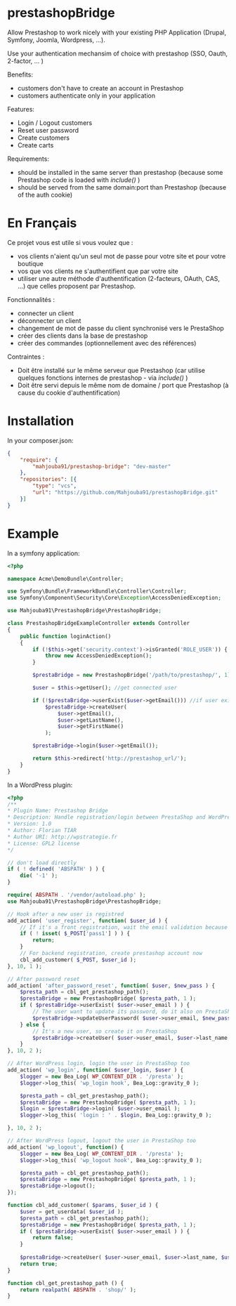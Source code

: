 prestashopBridge
================

Allow Prestashop to work nicely with your existing PHP Application (Drupal, Symfony, Joomla, Wordpress, ...).

Use your authentication mechansim of choice with prestashop (SSO, Oauth, 2-factor, ... )

Benefits:

 - customers don't have to create an account in Prestashop
 - customers authenticate only in your application


Features:

 - Login / Logout customers
 - Reset user password
 - Create customers
 - Create carts


Requirements:

 - should be installed in the same server than prestashop (because some  Prestashop code is loaded with _include()_  )
 - should be served from the same domain:port than Prestashop (because of the auth cookie)



En Français
=====

Ce projet vous est utile si vous voulez que :

- vos clients n'aient qu'un seul mot de passe pour votre site et pour votre boutique
- vos que vos clients ne s'authentifient que par votre site
- utiliser une autre méthode d'authentification (2-facteurs, OAuth, CAS, ...) que celles proposent par Prestashop.


Fonctionnalités :

- connecter un client
- déconnecter un client
- changement de mot de passe du client synchronisé vers le PrestaShop
- créer des clients dans la base de prestashop
- créer des commandes (optionnellement avec des références)

Contraintes :

- Doit être installé sur le même serveur que Prestashop (car utilise quelques fonctions internes de prestashop - via _include()_ )
- Doit être servi depuis le même nom de domaine / port que Prestashop (à cause du cookie d'authentification)


Installation
====

In your composer.json:

```json
{
	"require": {
		"mahjouba91/prestashop-bridge": "dev-master"
	},
	"repositories": [{
		"type": "vcs",
		"url": "https://github.com/Mahjouba91/prestashopBridge.git"
	}]
}
```


Example
=====

In a symfony application:

```php
<?php 

namespace Acme\DemoBundle\Controller;

use Symfony\Bundle\FrameworkBundle\Controller\Controller;
use Symfony\Component\Security\Core\Exception\AccessDeniedException;

use Mahjouba91\PrestashopBridge\PrestashopBridge;

class PrestashopBridgeExampleController extends Controller
{
	public function loginAction()
	{
		if (!$this->get('security.context')->isGranted('ROLE_USER')) {
			throw new AccessDeniedException();
		}

		$prestaBridge = new PrestashopBridge('/path/to/prestashop/', 1);

		$user = $this->getUser(); //get connected user

		if (!$prestaBridge->userExist($user->getEmail())) //if user exist in prestahop database
			$prestaBridge->createUser(
				$user->getEmail(),
				$user->getLastName(),
				$user->getFirstName()
			);

		$prestaBridge->login($user->getEmail());

		return $this->redirect('http://prestashop_url/');
	}
}

```

In a WordPress plugin:

```php
<?php
/**
* Plugin Name: Prestashop Bridge
* Description: Handle registration/login between PrestaShop and WordPress
* Version: 1.0
* Author: Florian TIAR
* Author URI: http://wpstrategie.fr
* License: GPL2 license
*/

// don't load directly
if ( ! defined( 'ABSPATH' ) ) {
	die( '-1' );
}

require( ABSPATH . '/vendor/autoload.php' );
use Mahjouba91\PrestashopBridge\PrestashopBridge;

// Hook after a new user is registred
add_action( 'user_register', function( $user_id ) {
	// If it's a front registration, wait the email validation because the user don't choose any password yet
	if ( ! isset( $_POST['pass1'] ) ) {
		return;
	}
	// For backend registration, create prestashop account now
	cbl_add_customer( $_POST, $user_id );
}, 10, 1 );

// After password reset
add_action( 'after_password_reset', function( $user, $new_pass ) {
	$presta_path = cbl_get_prestashop_path();
	$prestaBridge = new PrestashopBridge( $presta_path, 1 );
	if ( $prestaBridge->userExist( $user->user_email ) ) {
		// The user want to update its password, do it also on PrestaShop
		$prestaBridge->updateUserPassword( $user->user_email, $new_pass );
	} else {
		// It's a new user, so create it on PrestaShop
		$prestaBridge->createUser( $user->user_email, $user->last_name, $user->first_name, $new_pass );
	}
}, 10, 2 );

// After WordPress login, login the user in PrestaShop too
add_action( 'wp_login', function( $user_login, $user ) {
	$logger = new Bea_Log( WP_CONTENT_DIR . '/presta' );
	$logger->log_this( 'wp_login hook', Bea_Log::gravity_0 );

	$presta_path = cbl_get_prestashop_path();
	$prestaBridge = new PrestashopBridge( $presta_path, 1 );
	$login = $prestaBridge->login( $user->user_email );
	$logger->log_this( 'login : ' . $login, Bea_Log::gravity_0 );

}, 10, 2 );

// After WordPress logout, logout the user in PrestaShop too
add_action( 'wp_logout', function() {
	$logger = new Bea_Log( WP_CONTENT_DIR . '/presta' );
	$logger->log_this( 'wp_logout hook', Bea_Log::gravity_0 );

	$presta_path = cbl_get_prestashop_path();
	$prestaBridge = new PrestashopBridge( $presta_path, 1 );
	$prestaBridge->logout();
});

function cbl_add_customer( $params, $user_id ) {
	$user = get_userdata( $user_id );
	$presta_path = cbl_get_prestashop_path();
	$prestaBridge = new PrestashopBridge( $presta_path, 1 );
	if ( $prestaBridge->userExist( $user->user_email ) ) {
		return false;
	}
	
	$prestaBridge->createUser( $user->user_email, $user->last_name, $user->first_name, $params['pass1'] );
	return true;
}

function cbl_get_prestashop_path () {
	return realpath( ABSPATH . 'shop/' );
}


```
